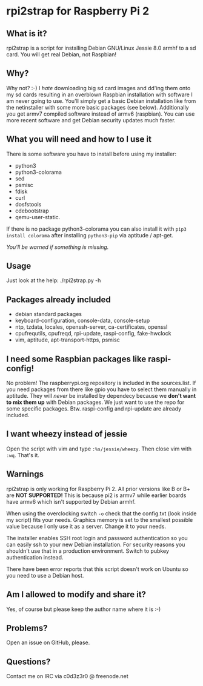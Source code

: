 # rpi2strap for Raspberry Pi 2

## What is it?
rpi2strap is a script for installing Debian GNU/Linux Jessie 8.0 armhf to a sd card. You will get real Debian, not Raspbian!

## Why?
Why not? :-) I *hate* downloading big sd card images and dd'ing them onto my sd cards resulting in an overblown Raspbian installation with software I am never going to use. You'll simply get a basic Debian installation like from the netinstaller with some more basic packages (see below). Additionally you get armv7 compiled software instead of armv6 (raspbian). You can use more recent software and get Debian security updates much faster.

## What you will need and how to I use it
There is some software you have to install before using my installer:

* python3
* python3-colorama
* sed
* psmisc
* fdisk
* curl
* dosfstools
* cdebootstrap
* qemu-user-static.

If there is no package python3-colorama you can also install it with `pip3 install colorama` after installing `python3-pip` via aptitude / apt-get.

*You'll be warned if something is missing.*

## Usage
Just look at the help: ./rpi2strap.py -h

## Packages already included
- debian standard packages
- keyboard-configuration, console-data, console-setup
- ntp, tzdata, locales, openssh-server, ca-certificates, openssl
- cpufrequtils, cpufreqd, rpi-update, raspi-config, fake-hwclock
- vim, aptitude, apt-transport-https, psmisc

## I need some Raspbian packages like raspi-config!
No problem! The raspberrypi.org repository is included in the sources.list. If you need packages from there like gpio you have to select them manually in aptitude. They will *never* be installed by dependecy because we **don't want to mix them up** with Debian packages. We just want to use the repo for some specific packages. Btw. raspi-config and rpi-update are already included.

## I want wheezy instead of jessie
Open the script with vim and type `:%s/jessie/wheezy`. Then close vim with `:wq`. That's it.

## Warnings
rpi2strap is only working for Raspberry Pi 2. All prior versions like B or B+ are **NOT SUPPORTED!** This is because pi2 is armv7 while earlier boards have armv6 which isn't supported by Debian armhf.

When using the overclocking switch `-o` check that the config.txt (look inside my script) fits your needs. Graphics memory is set to the smallest possible value because I only use it as a server. Change it to your needs.

The installer enables SSH root login and password authentication so you can easily ssh to your new Debian installation. For security reasons you shouldn't use that in a production environment. Switch to pubkey authentication instead.

There have been error reports that this script doesn't work on Ubuntu so you need to use a Debian host.

## Am I allowed to modify and share it?
Yes, of course but please keep the author name where it is :-)

## Problems?
Open an issue on GitHub, please.

## Questions?
Contact me on IRC via c0d3z3r0 @ freenode.net
